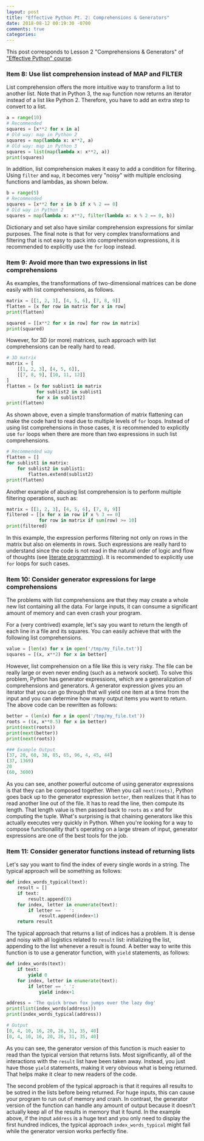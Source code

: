 ```yaml
---
layout: post
title: "Effective Python Pt. 2: Comprehensions & Generators"
date: 2018-08-12 00:19:30 -0700
comments: true
categories: 
---
```


This post corresponds to Lesson 2 "Comprehensions & Generators" of ["Effective Python" course](https://www.safaribooksonline.com/videos/effective-python/9780134175249).

<!--more-->

### Item 8: Use list comprehension instead of MAP and FILTER

List comprehension offers the more intuitive way to transform a list to another list.
Note that in Python 3, the `map` function now returns an iterator instead of a list like Python 2.
Therefore, you have to add an extra step to convert to a list.

``` python List comprehension
a = range(10)
# Recommended
squares = [x**2 for x in a]
# Old way: map in Python 2
squares = map(lambda x: x**2, a)
# Old way: map in Python 3
squares = list(map(lambda x: x**2, a))
print(squares)
```

In addition, list comprehension makes it easy to add a condition for filtering.
Using `filter` and `map`, it becomes very "noisy" with multiple enclosing functions and lambdas, as shown below.

``` python List comprehension with filtering
b = range(5)
# Recommended
squares = [x**2 for x in b if x % 2 == 0]
# Old way in Python 2
squares = map(lambda x: x**2, filter(lambda x: x % 2 == 0, b))
```

Dictionary and set also have similar comprehension expressions for similar purposes.
The final note is that for very complex transformations and filtering that is not easy to pack into comprehension expressions, it is recommended to explicitly use the `for` loop instead.

### Item 9: Avoid more than two expressions in list comprehensions

As examples, the transformations of two-dimensional matrices can be done easily with list comprehensions, as follows.

``` python Transforming matrices
matrix = [[1, 2, 3], [4, 5, 6], [7, 8, 9]]
flatten = [x for row in matrix for x in row]
print(flatten)

squared = [[x**2 for x in row] for row in matrix]
print(squared)
```

However, for 3D (or more) matrices, such approach with list comprehensions can be really hard to read.

``` python 3D matrix
# 3D matrix
matrix = [
    [[1, 2, 3], [4, 5, 6]],
    [[7, 8, 9], [10, 11, 12]]
]
flatten = [x for sublist1 in matrix
           for sublist2 in sublist1
           for x in sublist2]
print(flatten)
```

As shown above, even a simple transformation of matrix flattening can make the code hard to read due to multiple levels of `for` loops.
Instead of using list comprehensions in those cases, it is recommended to explicitly use `for` loops when there are more than two expressions in such list comprehensions.

``` python 3D matrix
# Recommended way
flatten = []
for sublist1 in matrix:
    for sublist2 in sublist1:
        flatten.extend(sublist2)
print(flatten)
```

Another example of abusing list comprehension is to perform multiple filtering operations, such as:

``` python Multiple filtering operations
matrix = [[1, 2, 3], [4, 5, 6], [7, 8, 9]]
filtered = [[x for x in row if x % 3 == 0]
            for row in matrix if sum(row) >= 10]
print(filtered)
```

In this example, the expression performs filtering not only on rows in the matrix but also on elements in rows.
Such expressions are really hard to understand since the code is not read in the natural order of logic and flow of thoughts (see [literate programming](https://en.wikipedia.org/wiki/Literate_programming)).
It is recommended to explicitly use `for` loops for such cases.

### Item 10: Consider generator expressions for large comprehensions

The problems with list comprehensions are that they may create a whole new list containing all the data.
For large inputs, it can consume a significant amount of memory and can even crash your program.

For a (very contrived) example, let's say you want to return the length of each line in a file and its squares.
You can easily achieve that with the following list comprehensions.

``` python List comprehension on a file
value = [len(x) for x in open('/tmp/my_file.txt')]
squares = [(x, x**2) for x in better]
```

However, list comprehension on a file like this is very risky.
The file can be really large or even never ending (such as a network socket).
To solve this problem, Python has generator expressions, which are a generalization of comprehensions and generators.
A generator expression gives you an iterator that you can go through that will yield one item at a time from the input and you can determine how many output items you want to return.
The above code can be rewritten as follows:

``` python Generator expression
better = (len(x) for x in open('/tmp/my_file.txt'))
roots = ((x, x**0.5) for x in better)
print(next(roots))
print(next(better))
print(next(roots))

### Example Output
[37, 20, 60, 38, 85, 65, 96, 4, 45, 44]
(37, 1369)
20
(60, 3600)
```

As you can see, another powerful outcome of using generator expressions is that they can be composed together.
When you call `next(roots)`, Python goes back up to the generator expression `better`, then realizes that it has to read another line out of the file. 
It has to read the line, then compute its length. 
That length value is then passed back to `roots` as `x` and for computing the tuple.
What's surprising is that chaining generators like this actually executes very quickly in Python.
When you're looking for a way to compose functionallity that's operating on a large stream of input, generator expressions are one of the best tools for the job.

### Item 11: Consider generator functions instead of returning lists

Let's say you want to find the index of every single words in a string.
The typical approach will be something as follows:

``` python Typical way
def index_words_typical(text):
    result = []
    if text:
        result.append(0)
    for index, letter in enumerate(text):
        if letter == ' ':
            result.append(index+1)
    return result
```

The typical approach that returns a list of indices has a problem.
It is dense and noisy with all logistics related to `result` list: initializing the list, appending to the list whenever a result is found.
A better way to write this function is to use a generator function, with `yield` statements, as follows:

``` python Better way
def index_words(text):
    if text:
        yield 0
    for index, letter in enumerate(text):
        if letter == ' ':
            yield index+1
```

``` python Equivalent outputs
address = 'The quick brown fox jumps over the lazy dog'
print(list(index_words(address)))
print(index_words_typical(address))

# Output
[0, 4, 10, 16, 20, 26, 31, 35, 40]
[0, 4, 10, 16, 20, 26, 31, 35, 40]
```

As you can see, the generator version of this function is much easier to read than the typical version that returns lists.
Most significantly, all of the interactions with the `result` list have been taken away.
Instead, you just have those `yield` statements, making it very obvious what is being returned.
That helps make it clear to new readers of the code.

The second problem of the typical approach is that it requires all results to be sotred in the lists before being returned.
For huge inputs, this can cause your program to run out of memory and crash.
In contrast, the generator version of the function can handle any amount of output because it doesn't actually keep all of the results in memory that it found.
In the example above, if the input `address` is a huge text and you only need to display the first hundred indices, the typical approach `index_words_typical` might fail while the generator version works perfectly fine.
